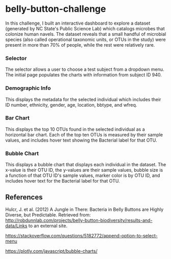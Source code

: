 # belly-button-challenge

In this challenge, I built an interactive dashboard to explore a dataset (generated by NC State's Public Science Lab) which catalogs microbes that
colonize human navels. The dataset reveals that a small handful of microbial species (also called operational taxonomic units, or OTUs in the study) were
present in more than 70% of people, while the rest were relatively rare.

### Selector

The selector allows a user to choose a test subject from a dropdown menu. The initial page populates the charts with information from subject ID 940.


### Demographic Info

This displays the metadata for the selected individual which includes their ID number, ethnicity, gender, age, location, bbtype, and wfreq.


### Bar Chart

This displays the top 10 OTUs found in the selected individual as a horizontal bar chart. Each of the top ten OTUs is measured by their sample values,
and includes hover text showing the Bacterial label for that OTU.


### Bubble Chart

This displays a bubble chart that displays each individual in the dataset. The x-value is their OTU ID, the y-values are their sample values, bubble
size is a function of that OTU ID's sample values, marker color is by OTU ID, and includes hover text for the Bacterial label for that OTU.


## References

Hulcr, J. et al. (2012) A Jungle in There: Bacteria in Belly Buttons are Highly Diverse, but Predictable. 
Retrieved from: http://robdunnlab.com/projects/belly-button-biodiversity/results-and-data/Links to an external site.

https://stackoverflow.com/questions/5182772/append-option-to-select-menu

https://plotly.com/javascript/bubble-charts/



